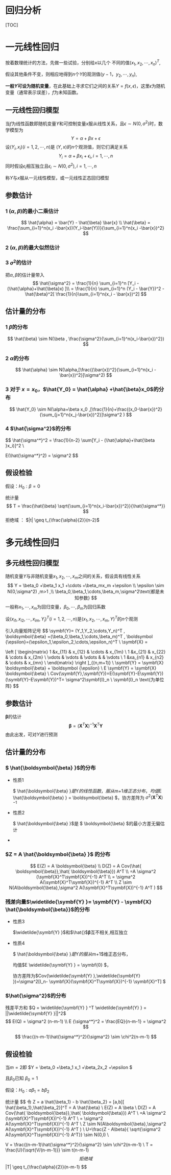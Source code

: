 # 回归分析

[TOC]



# 一元线性回归

按着数理统计的方法，先做一些试验，分别给$x$以几个 不同的值$(x_1,x_2,\cdots,x_n)^T$,

假设其他条件不变，则相应地得到$n$个$Y$的观测值$(y-1，y_2,\cdots,y_n)$,

**一般$Y$可设为随机变量**，在此基础上寻求它们之间的关系$Y=f(x,\epsilon)$，这里$\epsilon$为随机变量（通常表示误差），$f$为未知函数。









## 一元线性回归模型

当$f$为线性函数即随机变量$Y$和可控制变量$x$服从线性关系，且$\epsilon\sim N(0,\sigma^2)$时，数学模型为
$$
Y=\alpha + \beta x +\epsilon
$$
设$(Y_i,x_i)(i=1,2,\cdots,n)$是 $(Y,x)$的$n$个观测值，则它们满足关系
$$
Y_i=\alpha + \beta x_i +\epsilon_i ,i=1,\cdots,n
$$
同时假设$\epsilon_i$相互独立且$\epsilon_i \sim 	N(0,\sigma^2),i=1,\cdots,n$

称$Y$与$x$服从一元线性模型，或一元线性正态回归模型



## 参数估计

### 1 $(\alpha,\beta)$的最小二乘估计

$$
\hat{\alpha} = \bar{Y} - \hat{\beta} \bar{x} \\
\hat{\beta} = \frac{\sum_{i=1}^n(x_i -\bar{x})(Y_i-\bar{Y})}{\sum_{i=1}^n(x_i -\bar{x})^2}
$$

### 2  $(\alpha,\beta)$的最大似然估计



### 3 $\sigma^2$的估计

把$\alpha,\beta$的估计量带入
$$
\hat{\sigma^2} = \frac{1}{n} \sum_{i=1}^n [Y_i - (\hat{\alpha}+\hat{\beta}x) ]\\
= \frac{1}{n} \sum_{i=1}^n (Y_i - \bar{Y})^2 - \hat{\beta}^2[ \frac{1}{n}\sum_{i=1}^n(x_i - \bar{x})^2]
$$

## 估计量的分布

### 1 $\hat{\beta}$的分布

$$
\hat{\beta} \sim N(\beta , \frac{\sigma^2}{\sum_{i=1}^n(x_i-\bar{x})^2})
$$



### 2 $\hat{\alpha}$的分布

$$
\hat{\alpha} \sim
N(\alpha,[\frac{(\bar{x})^2}{\sum_{i=1}^n(x_i - \bar{x})^2}]\sigma^2)
$$

### 3  对于 $x= x_0$，$\hat{Y_0} = \hat{\alpha} +\hat{\beta}x_0$的分布

$$
\hat{Y_0} \sim
N(\alpha+\beta x_0  ,[\frac{1}{n}+\frac{(x_0-\bar{x})^2}{\sum_{j=1}^n(x_j-\bar{x})^2}]\sigma^2 )
$$

### 4 $\hat{\sigma^2}$的分布

$$
\hat{\sigma^*}^2 = \frac{1}{n-2} \sum[Y_i - (\hat{\alpha}+\hat{\beta }x_i)]^2 \\
 
 E(\hat{\sigma^*}^2) = \sigma^2
$$



## 假设检验

假设：$H_0:\beta = 0$

统计量
$$
T = \frac{\hat{\beta} \sqrt{\sum_{i=1}^n(x_i-\bar{x})^2}}{\hat{\sigma^*}}
$$
拒绝域 ： $|t| \geq t_{\frac{\alpha}{2}}(n-2)$





# 多元线性回归



## 多元线性回归模型

随机变量$Y$与非随机变量$x_1,x_2,\cdots,x_m$之间的关系，假设具有线性关系
$$
Y = \beta_0 +\beta_1 x_1 +\cdots +\beta_mx_m +\epsilon \\
\epsilon \sim N(0,\sigma^2) ,m>1 ,\\
\beta_0,\beta_1,\cdots,\beta_m,\sigma^2\text{都是未知参数}
$$
一般称$x_1,\cdots,x_m$为回归变量，$\beta_0,\cdots,\beta_m$为回归系数

设$(x_{i1},x_{i2},\cdots,x_{im},Y_i)^T(i=1,2,\cdots,n)$是$(x_{1},x_{2},\cdots,x_{m},Y)^T$的$n$个观测

引入向量矩阵记号
$$
\symbf{Y}= (Y_1,Y_2,\cdots,Y_n)^T , \boldsymbol{\beta} =(\beta_0,\beta_1,\cdots,\beta_m)^T ,
\boldsymbol {\epsilon}=(\epsilon_1,\epsilon_2,\cdots,\epsilon_n)^T \\
\symbf{X} = 

\left [
  \begin{matrix}
   1 &x_{11} & x_{12} & \cdots & x_{1m}   \\
   1 &x_{21} & x_{22} & \cdots & x_{2m}   \\
   \vdots    & \vdots   & \vdots &  & \vdots  \\
   1 &xa_{n1} & x_{n2} & \cdots & x_{mn}  \\
  \end{matrix} 
\right
]_{(n,m+1)} \\
\symbf{Y} = \symbf{X}   \boldsymbol{\beta} + \boldsymbol {\epsilon} \\
E \symbf{Y}  = \symbf{X} \boldsymbol{\beta} \\
Cov(\symbf{Y},\symbf{Y})=E(\symbf{Y}-E\symbf{Y})(\symbf{Y}-E\symbf{Y})^T= \sigma^2\symbf{I}_n \\
\symbf{I}_n \text{为单位阵}
$$

## 参数估计

 $\boldsymbol{\beta}$的估计
$$
\boldsymbol{\beta} = (\symbf{X}^T\symbf{X})^{-1}\symbf{X}^T \symbf{Y}
$$
由此出发，可对$Y$进行预测



## 估计量的分布



### $ \hat{\boldsymbol{\beta} }$的分布

- 性质1 

  $ \hat{\boldsymbol{\beta} }$是$Y$的线性函数，服从$m+1$维正态分布，均值$E \hat{\boldsymbol{\beta} } = \boldsymbol{\beta} $，协方差阵为 $\sigma^2  (\symbf{X}^T\symbf{X})^{-1}$



- 性质2 

  $ \hat{\boldsymbol{\beta} }$是 $ \boldsymbol{\beta} $的最小方差无偏估计

- 



### $Z = A  \hat{\boldsymbol{\beta} }$  的分布

$$
E(Z) = A  \boldsymbol{\beta} \\
D(Z) = A Cov(\hat{ \boldsymbol{\beta}},\hat{ \boldsymbol{\beta}}) A^T \\
=A \sigma^2 (\symbf{X}^T\symbf{X})^{-1} A^T \\
= \sigma^2 A(\symbf{X}^T\symbf{X})^{-1} A^T \\
Z \sim N(A\boldsymbol{\beta},\sigma^2 A(\symbf{X}^T\symbf{X})^{-1} A^T )
$$





### 残差向量$\widetilde{\symbf{Y} }= \symbf{Y}  - \symbf{X} \hat{\boldsymbol{\beta}}$的分布

- 性质3 

  $\widetilde{\symbf{Y} }$和$\hat{}$$\boldsymbol{\beta}$互不相关,相互独立

- 性质4 

  $ \hat{\boldsymbol{\beta} }$是$Y$的服从$m+1$维正态分布，

  均值$E \widetilde{\symbf{Y} }  = \symbf{0} $，

  协方差阵为$Cov(\widetilde{\symbf{Y} },\widetilde{\symbf{Y} })=\sigma^2[I_n- \symbf{X}(\symbf{X}^T\symbf{X})^{-1} \symbf{X}^T] $ 





### $\hat{\sigma^2}$的分布

残差平方和 $Q =  \widetilde{\symbf{Y} } ^T \widetilde{\symbf{Y} } = ||\widetilde{\symbf{Y} }||^2$
$$
E(Q) = \sigma^2 (n-m-1) \\
E {\sigma^*}^2  = \frac{EQ}{n-m-1} = \sigma^2
$$

$$
\frac{(n-m-1)\hat{\sigma^*}^2}{\sigma^2} \sim \chi^2(n-m-1)
$$


## 假设检验

当$m=2$即 $Y = \beta_0 +\beta_1 x_1  +\beta_2x_2 +\epsilon $

且$\beta_0$已知 $\beta_0 =1$



假设：$H_0: a\beta_1 = b \beta_2$

统计量
$$
令 Z = a \hat{\beta_1} - b \hat{\beta_2} = [a,b][ \hat{\beta_1},\hat{\beta_2}]^T = A \hat{\beta} \\
E(Z) =  A \beta \\
D(Z) = A Cov(\hat{ \boldsymbol{\beta}},\hat{ \boldsymbol{\beta}}) A^T \\
=A \sigma^2 (\symbf{X}^T\symbf{X})^{-1} A^T \\
= \sigma^2 A(\symbf{X}^T\symbf{X})^{-1} A^T \\
Z \sim N(A\boldsymbol{\beta},\sigma^2 A(\symbf{X}^T\symbf{X})^{-1} A^T ) \\
U=\frac{Z -  A\beta}{ \sqrt{\sigma^2 A(\symbf{X}^T\symbf{X})^{-1} A^T}} \sim N(0,I) \\

V = \frac{(n-m-1)\hat{\sigma^*}^2}{\sigma^2} \sim \chi^2(n-m-1) \\
T = \frac{U}{\sqrt{V/(n-m-1)}} \sim t(n-m-1)
$$
拒绝域 
$$
|T| \geq t_{\frac{\alpha}{2}}(n-m-1)
$$
